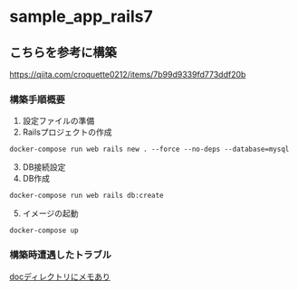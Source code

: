 # sample_app_rails7

## こちらを参考に構築
https://qiita.com/croquette0212/items/7b99d9339fd773ddf20b
### 構築手順概要
1. 設定ファイルの準備
2. Railsプロジェクトの作成
```
docker-compose run web rails new . --force --no-deps --database=mysql
```
3. DB接続設定
4. DB作成
```
docker-compose run web rails db:create
```
5. イメージの起動
```
docker-compose up
```
### 構築時遭遇したトラブル
[docディレクトリにメモあり](/doc)
